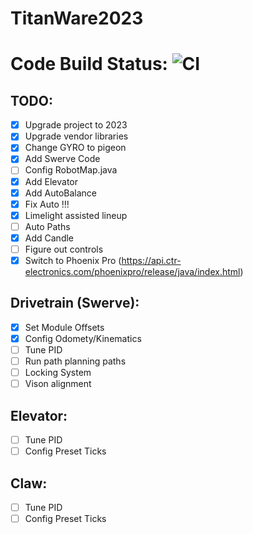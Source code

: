 # TitanWare2023

# Code Build Status: ![CI](https://github.com/TechnoTitans/TitanWare2023/actions/workflows/CI.yml/badge.svg)

## TODO:
- [x] Upgrade project to 2023
- [x] Upgrade vendor libraries
- [x] Change GYRO to pigeon
- [x] Add Swerve Code
- [ ] Config RobotMap.java
- [x] Add Elevator
- [x] Add AutoBalance
- [x] Fix Auto !!!
- [x] Limelight assisted lineup
- [ ] Auto Paths
- [x] Add Candle
- [ ] Figure out controls
- [x] Switch to Phoenix Pro (https://api.ctr-electronics.com/phoenixpro/release/java/index.html)

## Drivetrain (Swerve):
- [x] Set Module Offsets
- [x] Config Odomety/Kinematics
- [ ] Tune PID
- [ ] Run path planning paths
- [ ] Locking System
- [ ] Vison alignment 

## Elevator:
- [ ] Tune PID
- [ ] Config Preset Ticks

## Claw:
- [ ] Tune PID
- [ ] Config Preset Ticks
